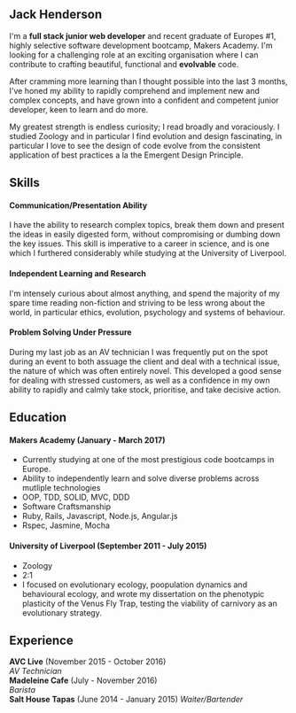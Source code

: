 ## Jack Henderson

I'm a **full stack junior web developer** and recent graduate of Europes #1, highly selective software development bootcamp, Makers Academy. I'm looking for a challenging role at an exciting organisation where I can contribute to crafting beautiful, functional and **evolvable** code.

After cramming more learning than I thought possible into the last 3 months, I've honed my ability to rapidly comprehend and implement new and complex concepts, and have grown into a confident and competent junior developer, keen to learn and do more.

My greatest strength is endless curiosity; I read broadly and voraciously. I studied Zoology and in particular I find evolution and design fascinating, in particular I love to see the design of code evolve from the consistent application of best practices a la the Emergent Design Principle.

## Skills

#### Communication/Presentation Ability
I have the ability to research complex topics, break them down and present the ideas in easily digested form, without compromising or dumbing down the key issues. This skill is imperative to a career in science, and is one which I furthered considerably while studying at the University of Liverpool.

#### Independent Learning and Research
I'm intensely curious about almost anything, and spend the majority of my spare time reading non-fiction and striving to be less wrong about the world, in particular ethics, evolution, psychology and systems of behaviour.

#### Problem Solving Under Pressure
During my last job as an AV technician I was frequently put on the spot during an event to both assuage the client and deal with a technical issue, the nature of which was often entirely novel. This developed a good sense for dealing with stressed customers, as well as a confidence in my own ability to rapidly and calmly take stock, prioritise, and take decisive action.

## Education

#### Makers Academy (January - March 2017)
- Currently studying at one of the most prestigious code bootcamps in Europe.
- Ability to independently learn and solve diverse problems across mutliple technologies
- OOP, TDD, SOLID, MVC, DDD
- Software Craftsmanship
- Ruby, Rails, Javascript, Node.js, Angular.js
- Rspec, Jasmine, Mocha

#### University of Liverpool (September 2011 - July 2015)

- Zoology
- 2:1
- I focused on evolutionary ecology, poopulation dynamics and behavioural ecology, and wrote my dissertation on the phenotypic plasticity of the Venus Fly Trap, testing the viability of carnivory as an evolutionary strategy.

## Experience

**AVC Live** (November 2015 - October 2016)    
*AV Technician*  
**Madeleine Cafe** (July - November 2016)   
*Barista*  
**Salt House Tapas** (June 2014 - January 2015)
*Waiter/Bartender*
